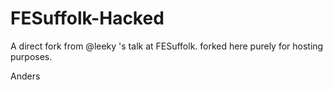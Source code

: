 # FESuffolk-Hacked

A direct fork from @leeky 's talk at FESuffolk. forked here purely for hosting purposes.

Anders
